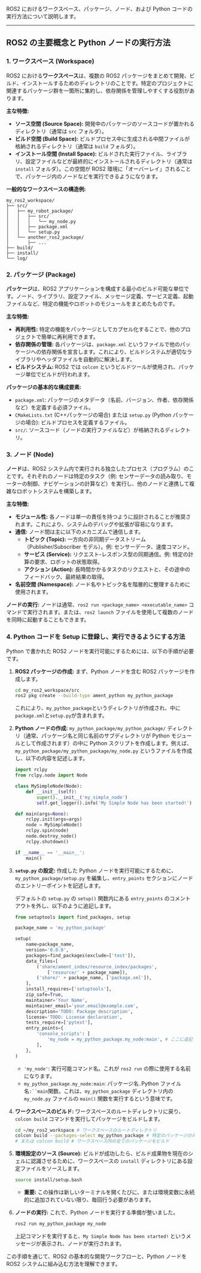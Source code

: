 ROS2 におけるワークスペース、パッケージ、ノード、および Python コードの実行方法について説明します。

---

## ROS2 の主要概念と Python ノードの実行方法

### 1. ワークスペース (Workspace)

ROS2 における**ワークスペース**は、複数の ROS2 パッケージをまとめて開発、ビルド、インストールするためのディレクトリのことです。特定のプロジェクトに関連するパッケージ群を一箇所に集約し、依存関係を管理しやすくする役割があります。

**主な特徴:**

- **ソース空間 (Source Space):** 開発中のパッケージのソースコードが置かれるディレクトリ（通常は `src` フォルダ）。
- **ビルド空間 (Build Space):** ビルドプロセス中に生成される中間ファイルが格納されるディレクトリ（通常は `build` フォルダ）。
- **インストール空間 (Install Space):** ビルドされた実行ファイル、ライブラリ、設定ファイルなどが最終的にインストールされるディレクトリ（通常は `install` フォルダ）。この空間が ROS2 環境に「オーバーレイ」されることで、パッケージ内のノードなどを実行できるようになります。

**一般的なワークスペースの構造例:**

```
my_ros2_workspace/
├── src/
│   ├── my_robot_package/
│   │   ├── src/
│   │   │   └── my_node.py
│   │   ├── package.xml
│   │   └── setup.py
│   └── another_ros2_package/
│       ├── ...
├── build/
├── install/
└── log/
```

### 2. パッケージ (Package)

**パッケージ**は、ROS2 アプリケーションを構成する最小のビルド可能な単位です。ノード、ライブラリ、設定ファイル、メッセージ定義、サービス定義、起動ファイルなど、特定の機能やロボットのモジュールをまとめたものです。

**主な特徴:**

- **再利用性:** 特定の機能をパッケージとしてカプセル化することで、他のプロジェクトで簡単に再利用できます。
- **依存関係の管理:** 各パッケージは、`package.xml` というファイルで他のパッケージへの依存関係を宣言します。これにより、ビルドシステムが適切なライブラリやヘッダファイルを自動的に解決します。
- **ビルドシステム:** ROS2 では `colcon` というビルドツールが使用され、パッケージ単位でビルドが行われます。

**パッケージの基本的な構成要素:**

- `package.xml`: パッケージのメタデータ（名前、バージョン、作者、依存関係など）を定義する必須ファイル。
- `CMakeLists.txt` (C++パッケージの場合) または `setup.py` (Python パッケージの場合): ビルドプロセスを定義するファイル。
- `src/`: ソースコード（ノードの実行ファイルなど）が格納されるディレクトリ。

### 3. ノード (Node)

**ノード**は、ROS2 システム内で実行される独立したプロセス（プログラム）のことです。それぞれのノードは特定のタスク（例: センサーデータの読み取り、モーターの制御、ナビゲーションの計算など）を実行し、他のノードと連携して複雑なロボットシステムを構築します。

**主な特徴:**

- **モジュール性:** 各ノードは単一の責任を持つように設計されることが推奨されます。これにより、システムのデバッグや拡張が容易になります。
- **通信:** ノード間は主に以下のメカニズムで通信します。
  - **トピック (Topic):** 一方向の非同期データストリーム（Publisher/Subscriber モデル）。例: センサーデータ、速度コマンド。
  - **サービス (Service):** リクエスト-レスポンス型の同期通信。例: 特定の計算の要求、ロボットの状態取得。
  - **アクション (Action):** 長時間かかるタスクのリクエストと、その途中のフィードバック、最終結果の取得。
- **名前空間 (Namespace):** ノード名やトピック名を階層的に整理するために使用されます。

**ノードの実行:**
ノードは通常、`ros2 run <package_name> <executable_name>` コマンドで実行されます。または、`ros2 launch` ファイルを使用して複数のノードを同時に起動することもできます。

### 4. Python コードを Setup に登録し、実行できるようにする方法

Python で書かれた ROS2 ノードを実行可能にするためには、以下の手順が必要です。

1.  **ROS2 パッケージの作成:**
    まず、Python ノードを含む ROS2 パッケージを作成します。

    ```bash
    cd my_ros2_workspace/src
    ros2 pkg create --build-type ament_python my_python_package
    ```

    これにより、`my_python_package`というディレクトリが作成され、中に`package.xml`と`setup.py`が含まれます。

2.  **Python ノードの作成:**
    `my_python_package/my_python_package/` ディレクトリ（通常、パッケージ名と同じ名前のサブディレクトリが Python モジュールとして作成されます）の中に Python スクリプトを作成します。例えば、`my_python_package/my_python_package/my_node.py` というファイルを作成し、以下の内容を記述します。

    ```python
    import rclpy
    from rclpy.node import Node

    class MySimpleNode(Node):
        def __init__(self):
            super().__init__('my_simple_node')
            self.get_logger().info('My Simple Node has been started!')

    def main(args=None):
        rclpy.init(args=args)
        node = MySimpleNode()
        rclpy.spin(node)
        node.destroy_node()
        rclpy.shutdown()

    if __name__ == '__main__':
        main()
    ```

3.  **`setup.py` の設定:**
    作成した Python ノードを実行可能にするために、`my_python_package/setup.py` を編集し、`entry_points` セクションにノードのエントリーポイントを記述します。

    デフォルトの `setup.py` の `setup()` 関数内にある `entry_points` のコメントアウトを外し、以下のように追記します。

    ```python
    from setuptools import find_packages, setup

    package_name = 'my_python_package'

    setup(
        name=package_name,
        version='0.0.0',
        packages=find_packages(exclude=['test']),
        data_files=[
            ('share/ament_index/resource_index/packages',
                ['resource/' + package_name]),
            ('share/' + package_name, ['package.xml']),
        ],
        install_requires=['setuptools'],
        zip_safe=True,
        maintainer='Your Name',
        maintainer_email='your.email@example.com',
        description='TODO: Package description',
        license='TODO: License declaration',
        tests_require=['pytest'],
        entry_points={
            'console_scripts': [
                'my_node = my_python_package.my_node:main', # ここに追記
            ],
        },
    )
    ```

    - `'my_node'`: 実行可能コマンド名。これが `ros2 run` の際に使用する名前になります。
    - `my_python_package.my_node:main`: パッケージ名`.`Python ファイル名` :``main `関数。これは、`my_python_package` ディレクトリ内の `my_node.py` ファイルの `main()` 関数を実行するという意味です。

4.  **ワークスペースのビルド:**
    ワークスペースのルートディレクトリに戻り、`colcon build` コマンドを実行してパッケージをビルドします。

    ```bash
    cd ~/my_ros2_workspace # ワークスペースのルートディレクトリ
    colcon build --packages-select my_python_package # 特定のパッケージのみビルド
    # または colcon build # ワークスペース内の全てのパッケージをビルド
    ```

5.  **環境設定のソース (Source):**
    ビルドが成功したら、ビルド成果物を現在のシェルに認識させるために、ワークスペースの `install` ディレクトリにある設定ファイルをソースします。

    ```bash
    source install/setup.bash
    ```

    - **重要:** この操作は新しいターミナルを開くたびに、または環境変数に永続的に追加されていない限り、毎回行う必要があります。

6.  **ノードの実行:**
    これで、Python ノードを実行する準備が整いました。

    ```bash
    ros2 run my_python_package my_node
    ```

    上記コマンドを実行すると、`My Simple Node has been started!` というメッセージが表示され、ノードが実行されます。

この手順を通じて、ROS2 の基本的な開発ワークフローと、Python ノードを ROS2 システムに組み込む方法を理解できます。
